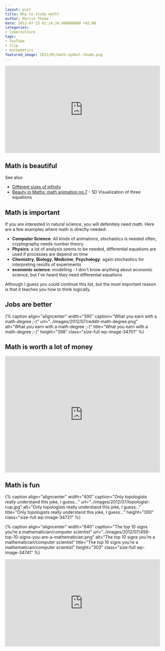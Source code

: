 ```yaml
---
layout: post
title: Why to study math?
author: Martin Thoma
date: 2012-07-23 01:14:24.000000000 +02:00
categories:
- Cyberculture
tags:
- YouTube
- Clip
- mathematics
featured_image: 2012/07/math-symbol-thumb.png
---
```

<iframe width="512" height="288" src="http://www.youtube.com/embed/aYIv4jggQJc" frameborder="0" allowfullscreen></iframe>

<h2>Math is beautiful</h2>

See also:
<ul>
  <li><a href="http://www.youtube.com/watch?v=I1UzGC15sBI&feature=youtu.be&t=3m18s">Different sizes of infinity</a></li>
  <li><a href="http://youtu.be/ud-GOdM255c">Beauty in Maths: math animation no.7</a> - 5D Visualization of three equations</li>
</ul>

<h2>Math is important</h2>
If you are interested in natural science, you will defenitely need math. Here are a few examples where math is directly needed:

<ul>
  <li><strong>Computer Science</strong>: All kinds of animations, stochastics is needed often, cryptography needs number theory</li>
  <li><strong>Physics</strong>: a lot of analysis seems to be needed, differential equations are used if processes are depend on time</li>
  <li><strong>Chemistry</strong>, <strong>Biology</strong>, <strong>Medicine</strong>, <strong>Psychology</strong>: again stochastics for interpreting results of experiments</li>
  <li><strong>economic science</strong>: modelling - I don't know anything about economic science, but I've heard they need differential equations</li>
</ul>

Although I guess you could continue this list, but the most important reason is that it teaches you how to think logically.

<h2>Jobs are better</h2>
{% caption align="aligncenter" width="395" caption="What you earn with a math-degree ;-)" url="../images/2012/07/reddit-math-degree.png" alt="What you earn with a math-degree ;-)" title="What you earn with a math-degree ;-)" height="398" class="size-full wp-image-34701" %}

<h2>Math is worth a lot of money</h2>
<iframe width="512" height="384" src="http://www.youtube.com/embed/BbX44YSsQ2I" frameborder="0" allowfullscreen></iframe>

<h2>Math is fun</h2>
{% caption align="aligncenter" width="400" caption="Only topologists really understand this joke, I guess..." url="../images/2012/07/topologist-cup.jpg" alt="Only topologists really understand this joke, I guess..." title="Only topologists really understand this joke, I guess..." height="300" class="size-full wp-image-34721" %}

{% caption align="aligncenter" width="640" caption="The top 10 signs you&rsquo;re a mathematician/computer scientist" url="../images/2012/07/456-top-10-signs-you-are-a-mathematician.png" alt="The top 10 signs you&rsquo;re a mathematician/computer scientist" title="The top 10 signs you&rsquo;re a mathematician/computer scientist" height="303" class="size-full wp-image-34741" %}

<iframe width="512" height="288" src="http://www.youtube.com/embed/mpITo-RN-bY" frameborder="0" allowfullscreen></iframe>
